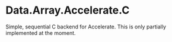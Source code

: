 Data.Array.Accelerate.C
=======================

Simple, sequential C backend for Accelerate. This is only partially implemented at the moment.
